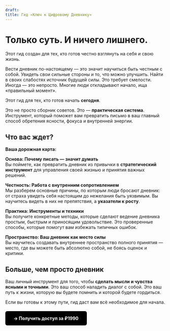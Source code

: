 ```yaml
---
draft: 
title: Гид «Ключ к Цифровому Дневнику»
---
```

# Только суть. И ничего лишнего.

Этот гид создан для тех, кто готов честно взглянуть на себя и свою жизнь.

Вести дневник по-настоящему — это значит научиться быть честным с собой. Увидеть свои сильные стороны и то, что можно улучшить. Найти в своих слабостях источник будущей силы. Это требует смелости. Иногда — это непросто. Многие люди откладывают начало, ища «правильный момент».

Этот гид для тех, кто готов начать **сегодня**.

Это не просто сборник советов. Это — **практическая система**. Инструмент, который поможет вам превратить письмо в ваш главный способ обретения ясности, фокуса и внутренней энергии.
## Что вас ждет? 

**Ваша дорожная карта:**

**Основа: Почему писать — значит думать**  
Вы поймете, как превратить дневник из привычки в **стратегический инструмент** для управления своей жизнью и принятия важных решений.

**Честность: Работа с внутренним сопротивлением**  
Мы разберем основные причины, по которым люди бросают дневник: от страха увидеть себя настоящим до нежелания быть уязвимым. Вы научитесь видеть в них не препятствия, а **указатели к росту**.
 
**Практика: Инструменты и техники**  
Вы получите конкретные методы, которые сделают ведение дневника простым, быстрым и приносящим удовольствие. Это проверенные способы, которые помогут вам избежать типичных ошибок.

**Пространство: Ваш дневник как место силы**  
Вы научитесь создавать внутреннее пространство полного принятия — место, где вы можете быть абсолютно собой, не боясь оценок и критики.
## Больше, чем просто дневник

Ваш личный инструмент для того, чтобы **сделать мысли и чувства ясными и точными**. Это ваш способ наладить диалог с собой. Это ваш путь к жизни, которую вы будете помнить и которой будете гордиться.

Если вы готовы к этому пути, гид даст вам всё необходимое для начала.

<div style="text-align: left; margin: 20px 0;">
    <a href="unlock/diary-guide/pay/form" target="" style="
        display: inline-block;
        padding: 12px 24px;
        background: black;
        color: white;
        text-decoration: none;
        border-radius: 6px;
        font-weight: bold;
        border: 2px solid black;
        box-shadow: 0 0 0 2px white;
        transition: all 0.3s;
        position: relative;
    " onmouseover="this.style.backgroundColor='white';this.style.color='black'" 
    onmouseout="this.style.backgroundColor='black';this.style.color='white'">
        → Получить доступ за ₽1990
    </a>
</div>
<br>
